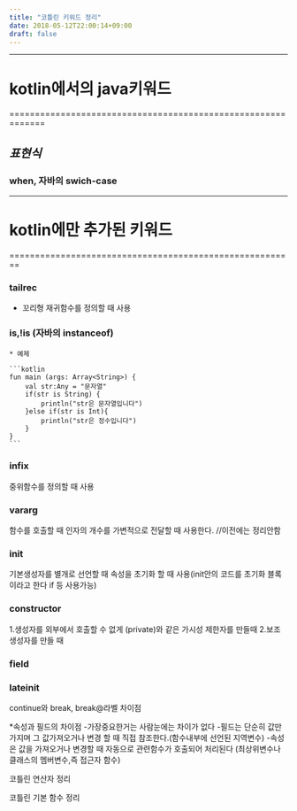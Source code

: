```yaml
---
title: "코틀린 키워드 정리"
date: 2018-05-12T22:00:14+09:00
draft: false
---
```



-----------------------------------------------
# kotlin에서의 java키워드
=============================================================
## _표현식_
### __when__, 자바의 swich-case


-----------------------------------------------
# kotlin에만 추가된 키워드
========================================================
### tailrec 
* 꼬리형 재귀함수를 정의할 때 사용

### is,!is (자바의 instanceof)

    * 예제

    ```kotlin
    fun main (args: Array<String>) {
        val str:Any = "문자열"
        if(str is String) {
            println("str은 문자열입니다")
        }else if(str is Int){
            println("str은 정수입니다")
        }
    }
    ```

### infix 
중위함수를 정의할 때 사용

### vararg 
함수를 호출할 때 인자의 개수를 가변적으로 전달할 때 사용한다. //이전에는 정리안함

### init 
기본생성자를 별개로 선언할 때 속성을 초기화 할 때 사용(init안의 코드를 초기화 블록이라고 한다 if 등 사용가능)

### constructor 
1.생성자를 외부에서 호출할 수 없게 (private)와 같은 가시성 제한자를 만들때 
2.보조 생성자를 만들 때

### field 

### lateinit

continue와 break, break@라벨 차이점


*속성과 필드의 차이점
-가장중요한거는 사람눈에는 차이가 없다
-필드는 단순히 값만 가지며 그 값가져오거나 변경 할 때 직접 참조한다.(함수내부에 선언된 지역변수)
-속성은 값을 가져오거나 변경할 때 자동으로 관련함수가 호출되어 처리된다 (최상위변수나 클래스의 멤버변수,즉 접근자 함수)


코틀린 연산자 정리

코틀린 기본 함수 정리 